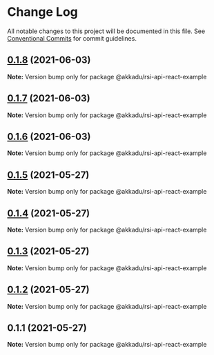 # Change Log

All notable changes to this project will be documented in this file.
See [Conventional Commits](https://conventionalcommits.org) for commit guidelines.

## [0.1.8](https://github.com/Akkadu/rsi-api-widgets/compare/@akkadu/rsi-api-react-example@0.1.7...@akkadu/rsi-api-react-example@0.1.8) (2021-06-03)

**Note:** Version bump only for package @akkadu/rsi-api-react-example





## [0.1.7](https://github.com/Akkadu/rsi-api-widgets/compare/@akkadu/rsi-api-react-example@0.1.6...@akkadu/rsi-api-react-example@0.1.7) (2021-06-03)

**Note:** Version bump only for package @akkadu/rsi-api-react-example





## [0.1.6](https://github.com/Akkadu/rsi-api-widgets/compare/@akkadu/rsi-api-react-example@0.1.5...@akkadu/rsi-api-react-example@0.1.6) (2021-06-03)

**Note:** Version bump only for package @akkadu/rsi-api-react-example





## [0.1.5](https://github.com/Akkadu/rsi-api-widgets/compare/@akkadu/rsi-api-react-example@0.1.4...@akkadu/rsi-api-react-example@0.1.5) (2021-05-27)

**Note:** Version bump only for package @akkadu/rsi-api-react-example





## [0.1.4](https://github.com/Akkadu/rsi-api-widgets/compare/@akkadu/rsi-api-react-example@0.1.3...@akkadu/rsi-api-react-example@0.1.4) (2021-05-27)

**Note:** Version bump only for package @akkadu/rsi-api-react-example





## [0.1.3](https://github.com/Akkadu/rsi-api-widgets/compare/@akkadu/rsi-api-react-example@0.1.2...@akkadu/rsi-api-react-example@0.1.3) (2021-05-27)

**Note:** Version bump only for package @akkadu/rsi-api-react-example





## [0.1.2](https://github.com/Akkadu/rsi-api-widgets/compare/@akkadu/rsi-api-react-example@0.1.1...@akkadu/rsi-api-react-example@0.1.2) (2021-05-27)

**Note:** Version bump only for package @akkadu/rsi-api-react-example





## 0.1.1 (2021-05-27)

**Note:** Version bump only for package @akkadu/rsi-api-react-example

